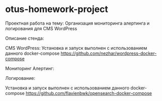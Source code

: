 # otus-homework-project

Проектная работа на тему:
Организация мониторинга алертинга и логирования для CMS WordPress





Описание стенда:




CMS WordPress:
Установка и запуск выполнен с использованием данного docker-compose 
https://github.com/nezhar/wordpress-docker-compose


Мониторинг Алертинг:





Логирование:

Установка и запуск выполнен с использованием данного docker-compose 
https://github.com/flavienbwk/opensearch-docker-compose
